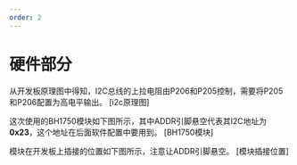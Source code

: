 ```yaml
---
order: 2
---
```

# 硬件部分
从开发板原理图中得知，I2C总线的上拉电阻由P206和P205控制，需要将P205和P206配置为高电平输出。
[i2c原理图]

这次使用的BH1750模块如下图所示，其中ADDR引脚悬空代表其I2C地址为**0x23**，这个地址在后面软件配置中要用到。
[BH1750模块]

模块在开发板上插接的位置如下图所示，注意让ADDR引脚悬空。
[模块插接位置]